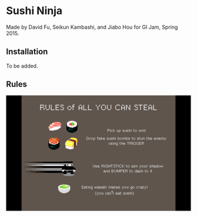 # Sushi Ninja

Made by David Fu, Seikun Kambashi, and Jiabo Hou for GI Jam, Spring 2015.

Installation
------------
To be added.

Rules
-----
![Rules](assets/rules.png "Rules")